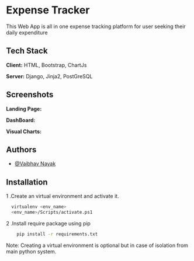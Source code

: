
# Expense Tracker

This Web App is all in one expense tracking platform for user seeking their daily expenditure



## Tech Stack

**Client:** HTML, Bootstrap, ChartJs

**Server:** Django, Jinja2, PostGreSQL


## Screenshots

**Landing Page:**

**DashBoard:**

**Visual Charts:**


## Authors

- [@Vaibhav Nayak](https://www.linkedin.com/in/vaibhavnayak/)


## Installation

1 .Create an virtual environment and activate it.
```bash
  virtualenv <env_name>
  <env_name>/Scripts/activate.ps1
```
2 .Install require package using pip

```bash
    pip install -r requirements.txt
```

Note: Creating a virtual environment is optional but in case of isolation from main python system.